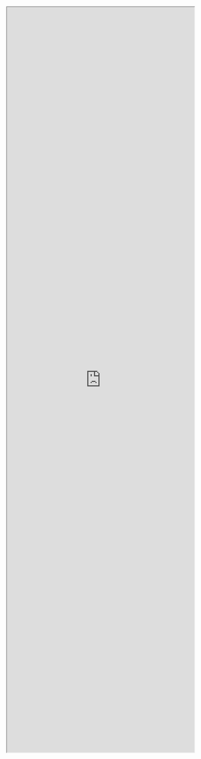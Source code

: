 #

<iframe src="http://localhost:6006/iframe.html?id=view-paginationview--docs" width="100%" height="2000px" />
